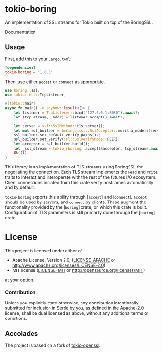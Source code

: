 # tokio-boring

An implementation of SSL streams for Tokio built on top of the BoringSSL.

[Documentation](https://docs.rs/tokio-boring)

## Usage

First, add this to your `Cargo.toml`:

```toml
[dependencies]
tokio-boring = "1.0.0"
```

Then, use either `accept` or `connect` as appropriate.

```rust
use boring::ssl;
use tokio::net::TcpListener;

#[tokio::main]
async fn main() -> anyhow::Result<()> {
    let listener = TcpListener::bind("127.0.0.1:8080").await?;
    let (tcp_stream, _addr) = listener.accept().await?;

    let server = ssl::SslMethod::tls_server();
    let mut ssl_builder = boring::ssl::SslAcceptor::mozilla_modern(server)?;
    ssl_builder.set_default_verify_paths()?;
    ssl_builder.set_verify(ssl::SslVerifyMode::PEER);
    let acceptor = ssl_builder.build();
    let _ssl_stream = tokio_rboring::accept(&acceptor, tcp_stream).await?;
    Ok(())
}
```

This library is an implementation of TLS streams using BoringSSL for
negotiating the connection. Each TLS stream implements the `Read` and
`Write` traits to interact and interoperate with the rest of the futures I/O
ecosystem. Client connections initiated from this crate verify hostnames
automatically and by default.

`tokio-boring` exports this ability through [`accept`] and [`connect`]. `accept` should
be used by servers, and `connect` by clients. These augment the functionality provided by the
[`boring`] crate, on which this crate is built. Configuration of TLS parameters is still
primarily done through the [`boring`] crate.

# License

This project is licensed under either of

 * Apache License, Version 2.0, ([LICENSE-APACHE](LICENSE-APACHE) or
   http://www.apache.org/licenses/LICENSE-2.0)
 * MIT license ([LICENSE-MIT](LICENSE-MIT) or
   http://opensource.org/licenses/MIT)

at your option.

### Contribution

Unless you explicitly state otherwise, any contribution intentionally submitted
for inclusion in Serde by you, as defined in the Apache-2.0 license, shall be
dual licensed as above, without any additional terms or conditions.

## Accolades

The project is based on a fork of [tokio-openssl](https://github.com/sfackler/tokio-openssl).
